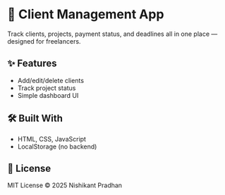 # 👥 Client Management App

Track clients, projects, payment status, and deadlines all in one place — designed for freelancers.

## ✨ Features
- Add/edit/delete clients
- Track project status
- Simple dashboard UI

## 🛠️ Built With
- HTML, CSS, JavaScript
- LocalStorage (no backend)

## 📄 License
MIT License © 2025 Nishikant Pradhan
